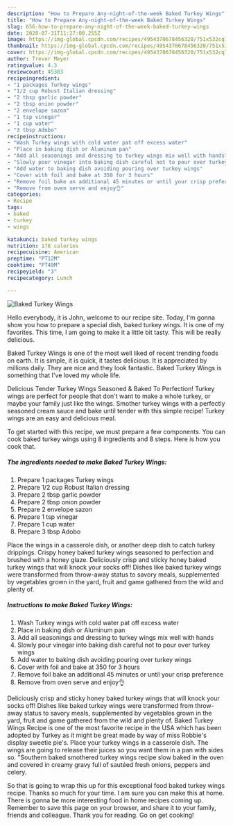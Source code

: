 ```yaml
---
description: "How to Prepare Any-night-of-the-week Baked Turkey Wings"
title: "How to Prepare Any-night-of-the-week Baked Turkey Wings"
slug: 656-how-to-prepare-any-night-of-the-week-baked-turkey-wings
date: 2020-07-31T11:27:00.255Z
image: https://img-global.cpcdn.com/recipes/4954370678456320/751x532cq70/baked-turkey-wings-recipe-main-photo.jpg
thumbnail: https://img-global.cpcdn.com/recipes/4954370678456320/751x532cq70/baked-turkey-wings-recipe-main-photo.jpg
cover: https://img-global.cpcdn.com/recipes/4954370678456320/751x532cq70/baked-turkey-wings-recipe-main-photo.jpg
author: Trevor Meyer
ratingvalue: 4.3
reviewcount: 45303
recipeingredient:
- "1 packages Turkey wings"
- "1/2 cup Robust Italian dressing"
- "2 tbsp garlic powder"
- "2 tbsp onion powder"
- "2 envelope sazon"
- "1 tsp vinegar"
- "1 cup water"
- "3 tbsp Adobo"
recipeinstructions:
- "Wash Turkey wings with cold water pat off excess water"
- "Place in baking dish or Aluminum pan"
- "Add all seasonings and dressing to turkey wings mix well with hands"
- "Slowly pour vinegar into baking dish careful not to pour over turkey wings"
- "Add water to baking dish avoiding pouring over turkey wings"
- "Cover with foil and bake at 350 for 3 hours"
- "Remove foil bake an additional 45 minutes or until your crisp preference"
- "Remove from oven serve and enjoy👌"
categories:
- Recipe
tags:
- baked
- turkey
- wings

katakunci: baked turkey wings 
nutrition: 178 calories
recipecuisine: American
preptime: "PT12M"
cooktime: "PT49M"
recipeyield: "3"
recipecategory: Lunch

---
```



![Baked Turkey Wings](https://img-global.cpcdn.com/recipes/4954370678456320/751x532cq70/baked-turkey-wings-recipe-main-photo.jpg)

Hello everybody, it is John, welcome to our recipe site. Today, I'm gonna show you how to prepare a special dish, baked turkey wings. It is one of my favorites. This time, I am going to make it a little bit tasty. This will be really delicious.

Baked Turkey Wings is one of the most well liked of recent trending foods on earth. It is simple, it is quick, it tastes delicious. It is appreciated by millions daily. They are nice and they look fantastic. Baked Turkey Wings is something that I've loved my whole life.

Delicious Tender Turkey Wings Seasoned &amp; Baked To Perfection! Turkey wings are perfect for people that don&#39;t want to make a whole turkey, or maybe your family just like the wings. Smother turkey wings with a perfectly seasoned cream sauce and bake until tender with this simple recipe! Turkey wings are an easy and delicious meal.


To get started with this recipe, we must prepare a few components. You can cook baked turkey wings using 8 ingredients and 8 steps. Here is how you cook that.

<!--inarticleads1-->

##### The ingredients needed to make Baked Turkey Wings:

1. Prepare 1 packages Turkey wings
1. Prepare 1/2 cup Robust Italian dressing
1. Prepare 2 tbsp garlic powder
1. Prepare 2 tbsp onion powder
1. Prepare 2 envelope sazon
1. Prepare 1 tsp vinegar
1. Prepare 1 cup water
1. Prepare 3 tbsp Adobo


Place the wings in a casserole dish, or another deep dish to catch turkey drippings. Crispy honey baked turkey wings seasoned to perfection and brushed with a honey glaze. Deliciously crisp and sticky honey baked turkey wings that will knock your socks off! Dishes like baked turkey wings were transformed from throw-away status to savory meals, supplemented by vegetables grown in the yard, fruit and game gathered from the wild and plenty of. 

<!--inarticleads2-->

##### Instructions to make Baked Turkey Wings:

1. Wash Turkey wings with cold water pat off excess water
1. Place in baking dish or Aluminum pan
1. Add all seasonings and dressing to turkey wings mix well with hands
1. Slowly pour vinegar into baking dish careful not to pour over turkey wings
1. Add water to baking dish avoiding pouring over turkey wings
1. Cover with foil and bake at 350 for 3 hours
1. Remove foil bake an additional 45 minutes or until your crisp preference
1. Remove from oven serve and enjoy👌


Deliciously crisp and sticky honey baked turkey wings that will knock your socks off! Dishes like baked turkey wings were transformed from throw-away status to savory meals, supplemented by vegetables grown in the yard, fruit and game gathered from the wild and plenty of. Baked Turkey Wings Recipe is one of the most favorite recipe in the USA which has been adopted by Turkey as it might be great made by way of miss Robbie&#39;s display sweetie pie&#39;s. Place your turkey wings in a casserole dish. The wings are going to release their juices so you want them in a pan with sides so. &#34;Southern baked smothered turkey wings recipe slow baked in the oven and covered in creamy gravy full of sautéed fresh onions, peppers and celery. 

So that is going to wrap this up for this exceptional food baked turkey wings recipe. Thanks so much for your time. I am sure you can make this at home. There is gonna be more interesting food in home recipes coming up. Remember to save this page on your browser, and share it to your family, friends and colleague. Thank you for reading. Go on get cooking!
